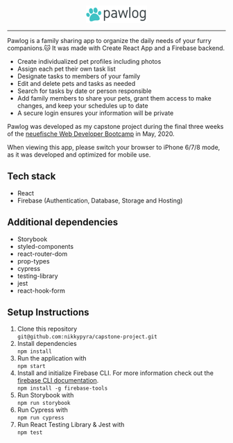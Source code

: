 <div align="center">
<img src="public/images/pawlog.png">
</div>

---

Pawlog is a family sharing app to organize the daily needs of your furry companions.🐱 It was made with Create React App and a Firebase backend.

- Create individualized pet profiles including photos
- Assign each pet their own task list
- Designate tasks to members of your family
- Edit and delete pets and tasks as needed
- Search for tasks by date or person responsible
- Add family members to share your pets, grant them access to make changes, and keep your schedules up to date
- A secure login ensures your information will be private

Pawlog was developed as my capstone project during the final three weeks of the [neuefische Web Developer Bootcamp](https://www.neuefische.de) in May, 2020.

When viewing this app, please switch your browser to iPhone 6/7/8 mode, as it was developed and optimized for mobile use.

## Tech stack

- React
- Firebase (Authentication, Database, Storage and Hosting)

## Additional dependencies

- Storybook
- styled-components
- react-router-dom
- prop-types
- cypress
- testing-library
- jest
- react-hook-form

## Setup Instructions

1. Clone this repository  
   `git@github.com:nikkypyra/capstone-project.git`
2. Install dependencies  
   `npm install`
3. Run the application with  
   `npm start`
4. Install and initialize Firebase CLI. For more information check out the [firebase CLI documentation](https://firebase.google.com/docs/cli/).  
   `npm install -g firebase-tools`
5. Run Storybook with  
   `npm run storybook`
6. Run Cypress with  
   `npm run cypress`
7. Run React Testing Library & Jest with  
   `npm test`

